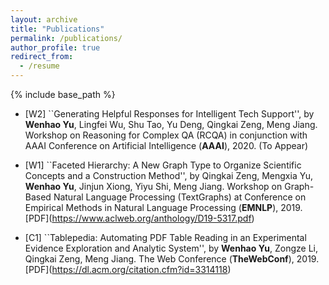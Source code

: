 ```yaml
---
layout: archive
title: "Publications"
permalink: /publications/
author_profile: true
redirect_from:
  - /resume
---
```


{% include base_path %}

* \[W2\] ``Generating Helpful Responses for Intelligent Tech Support'', by **Wenhao Yu**, Lingfei Wu, Shu Tao, Yu Deng, Qingkai Zeng, Meng Jiang. Workshop on Reasoning for Complex QA (RCQA) in conjunction with AAAI Conference on Artificial Intelligence (**AAAI**), 2020. (To Appear)

* \[W1\] ``Faceted Hierarchy: A New Graph Type to Organize Scientific Concepts and a Construction Method'', by Qingkai Zeng, Mengxia Yu, **Wenhao Yu**, Jinjun Xiong, Yiyu Shi, Meng Jiang. Workshop on Graph-Based Natural Language Processing (TextGraphs) at Conference on Empirical Methods in Natural Language Processing (**EMNLP**), 2019. \[PDF\](https://www.aclweb.org/anthology/D19-5317.pdf)

* \[C1\] ``Tablepedia: Automating PDF Table Reading in an Experimental Evidence Exploration and Analytic System'', by **Wenhao Yu**, Zongze Li, Qingkai Zeng, Meng Jiang. The Web Conference (**TheWebConf**), 2019. \[PDF\](https://dl.acm.org/citation.cfm?id=3314118)
